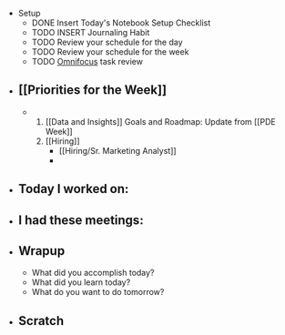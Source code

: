 - Setup
	- DONE Insert Today's Notebook Setup Checklist
	- TODO INSERT Journaling Habit
	- TODO Review your schedule for the day
	- TODO Review your schedule for the week
	- TODO [Omnifocus](omnifocus://) task review
- ## [[Priorities for the Week]]
	- 1. [[Data and Insights]] Goals and Roadmap: Update from [[PDE Week]] 
	  2. [[Hiring]]
	      - [[Hiring/Sr. Marketing Analyst]]
	      -
- ## Today I worked on:
- ## I had these meetings:
- ## Wrapup
	- What did you accomplish today?
	- What did you learn today?
	- What do you want to do tomorrow?
- ## Scratch